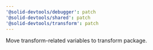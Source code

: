 ```yaml
---
'@solid-devtools/debugger': patch
'@solid-devtools/shared': patch
'@solid-devtools/transform': patch
---
```


Move transform-related variables to transform package.
